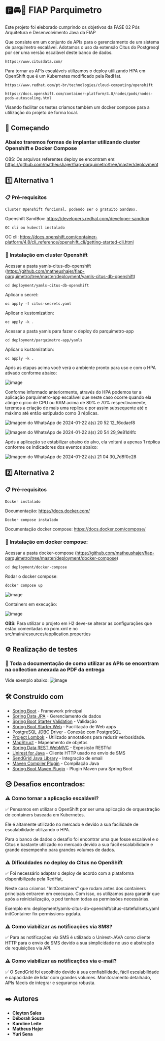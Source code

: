 
# 🅿️🚘🎫 FIAP Parquimetro

Este projeto foi eleborado cumprindo os objetivos da FASE 02 Pós Arquitetura e Desenvolvimento Java da FIAP

Que consiste em um conjunto de APIs para o gerenciamento de um sistema de parquímetro escalável. 
Adotamos o uso da extensão Citus do Postgresql por ser uma versão escalável deste banco de dados. 
```
https://www.citusdata.com/
```
Para tornar as APIs escaláveis utilizamos o deploy utilizando HPA em OpenShift que é um Kubernetes modificado pela RedHat.
```
https://www.redhat.com/pt-br/technologies/cloud-computing/openshift
```
```
https://docs.openshift.com/container-platform/4.8/nodes/pods/nodes-pods-autoscaling.html
```

Visando facilitar os testes criamos também um docker compose para a utilização do projeto de forma local.
## 🚀 Começando

### Abaixo traremos formas de implantar utilizando cluster Openshift e Docker Compose

OBS: Os arquivos referentes deploy se encontram em: https://github.com/matheushajer/fiap-parquimetro/tree/master/deployment

## 1️⃣ Alternativa 1

### 📋 Pré-requisitos

```
Cluster Openshift funcional, podendo ser o gratuito SandBox.
```
Openshift SandBox: https://developers.redhat.com/developer-sandbox

```
OC cli ou kubectl instalado 
```
OC cli: https://docs.openshift.com/container-platform/4.8/cli_reference/openshift_cli/getting-started-cli.html

### 🔧 Instalação em cluster Openshift

Acessar a pasta yamls-citus-db-openshift (https://github.com/matheushajer/fiap-parquimetro/tree/master/deployment/yamls-citus-db-openshift)

```
cd deployment/yamls-citus-db-openshift
```
Aplicar o secret:

```
oc apply -f citus-secrets.yaml
```
Aplicar o kustomization:

```
oc apply -k .
```

Acessar a pasta yamls para fazer o deploy do parquimetro-app

```
cd deployment/parquimetro-app/yamls
```
Aplicar o kustomization:

```
oc apply -k .
```
Após as etapas acima você verá o ambiente pronto para uso e com o HPA ativado conforme abaixo:

![image](https://github.com/matheushajer/fiap-parquimetro/assets/102033685/ff11a4be-64ca-4923-89bb-f87ae611cc03)

Conforme informado anteriormente, através do HPA podemos ter a aplicação parquimetro-app escalável que neste caso ocorre quando ela atinge o pico
de CPU ou RAM acima de 80% e 70% respectivamente, teremos a criação de mais uma replica e por assim subsequente até o máximo até então estipulado como 3 réplicas.

![Imagem do WhatsApp de 2024-01-22 à(s) 20 52 12_f6cdaef8](https://github.com/matheushajer/fiap-parquimetro/assets/102033685/0acd24ec-a2db-488e-b448-5f2701e2aa17)

![Imagem do WhatsApp de 2024-01-22 à(s) 20 54 29_9e81d4fc](https://github.com/matheushajer/fiap-parquimetro/assets/102033685/532f978c-e86c-4e48-a034-091610c5d311)

Após a aplicação se estabilizar abaixo do alvo, ela voltará a apenas 1 réplica conforme os indicadores dos eventos abaixo:

![Imagem do WhatsApp de 2024-01-22 à(s) 21 04 30_7d8f0c28](https://github.com/matheushajer/fiap-parquimetro/assets/102033685/c4ccd4db-6330-4b65-bde5-8e2ae4b1fccf)

## 2️⃣ Alternativa 2

### 📋 Pré-requisitos


```
Docker instalado
```
Documentação: https://docs.docker.com/

```
Docker compose instalado
```
Documentação docker compose: https://docs.docker.com/compose/

### 🔧 Instalação em docker compose:

Acessar a pasta docker-compose (https://github.com/matheushajer/fiap-parquimetro/tree/master/deployment/docker-compose)

```
cd deployment/docker-compose
```
Rodar o docker compose:

```
docker compose up
```

![image](https://github.com/matheushajer/fiap-parquimetro/assets/102033685/af73b748-dffb-4b0a-b832-0a919838a53c)

Containers em execução:

![image](https://github.com/matheushajer/fiap-parquimetro/assets/102033685/8947322a-f214-45fd-98fe-eeaa80c60850)

**OBS**: Para utilizar o projeto em H2 deve-se alterar as configurações que estão comentadas no pom.xml e no src/main/resources/application.properties

## ⚙️ Realização de testes

### 🔩 Toda a documentação de como utilizar as APIs se encontram na collection anexada ao PDF da entrega

Vide exemplo abaixo:
![image](https://github.com/matheushajer/fiap-parquimetro/assets/102033685/ce8c34c4-a088-4e6e-987f-e9ae755a5192)

## 🛠️ Construído com

- [Spring Boot](https://docs.spring.io/spring-boot/docs/current/reference/html/) - Framework principal
- [Spring Data JPA](https://docs.spring.io/spring-data/jpa/docs/current/reference/html/) - Gerenciamento de dados
- [Spring Boot Starter Validation](https://docs.spring.io/spring-boot/docs/current/reference/html/) - Validação
- [Spring Boot Starter Web](https://docs.spring.io/spring-boot/docs/current/reference/html/web.html) - Facilitação de Web apps
- [PostgreSQL JDBC Driver](https://jdbc.postgresql.org/documentation/head/) - Conexão com PostgreSQL
- [Project Lombok](https://projectlombok.org/features/all) - Utilizado annotations para reduzir verbosidade.
- [MapStruct](https://mapstruct.org/documentation/stable/reference/html/) - Mapeamento de objetos
- [Spring Data REST WebMVC](https://docs.spring.io/spring-data/rest/docs/current/reference/html/) - Exposição RESTful
- [Unirest for Java](http://kong.github.io/unirest-java/) - Cliente HTTP usado no envio de SMS
- [SendGrid Java Library](https://sendgrid.com/docs/for-developers/sending-email/v3-java-code-example/) - Integração de email
- [Maven Compiler Plugin](https://maven.apache.org/plugins/maven-compiler-plugin/) - Compilação Java
- [Spring Boot Maven Plugin](https://docs.spring.io/spring-boot/docs/current/maven-plugin/reference/html/) - Plugin Maven para Spring Boot


## 😥 Desafios encontrados:

### ⚠️ Como tornar a aplicação escalável?
✅ Pensamos em utilizar o OpenShift por ser uma aplicação de orquestração de containers
baseada em Kubernetes. 

Ele é altamente utilizado no mercado e devido a sua facilidade de escalabilidade
utilizando o HPA.

Para o banco de dados o desafio foi encontrar uma que fosse escalável e o Citus e bastante utilizado
no mercado devido a sua fácil escalabilidade e grande desempenho para grandes volumes de dados.


### ⚠️ Dificuldades no deploy do Citus no OpenShift
✅ Foi necessário adaptar o deploy de acordo com a plataforma disponibilizada pela RedHat,

Neste caso criamos "InitContainers" que rodam antes dos containers principais entrarem em execuçao.
Com isso, os utilizamos para garantir que após a reinicialização, o pod tenham todas as permissões necessárias. 

Exemplo em: deployment/yamls-citus-db-openshift/citus-statefullsets.yaml initContainer fix-permissions-pgdata.


### ⚠️ Como viabilizar as notificações via SMS? 
✅ Para as notificações via SMS é utilizado o Unirest-JAVA como cliente HTTP para o envio de SMS devido a sua simplicidade
no uso e abstração de requisições via API.

### ⚠️ Como viabilizar as notificações via e-mail?
✅ O SendGrid foi escolhido devido à sua confiabilidade, fácil escalabilidade e capacidade de lidar com grandes volumes. Monitoramento detalhado, APIs fáceis de integrar e segurança robusta.

## ✒️ Autores


* **Cleyton Sales**
* **Déborah Souza**
* **Karoline Leite**
* **Matheus Hajer**
* **Yuri Sena**

